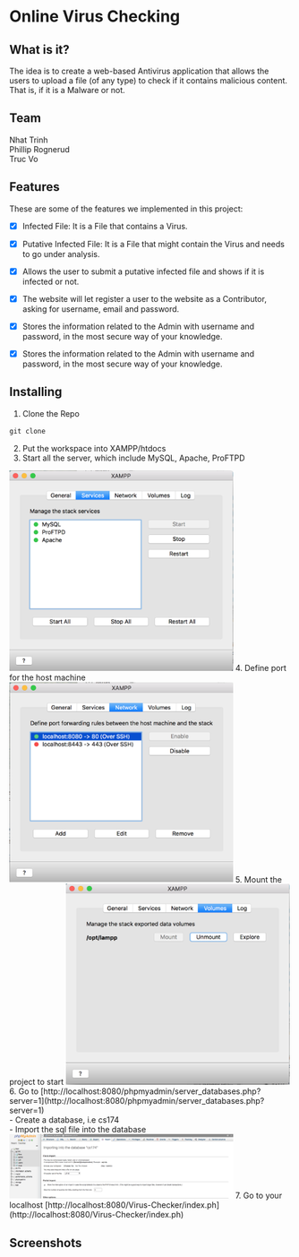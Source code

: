 # Online Virus Checking 

## What is it?
The idea is to create a web-based Antivirus application that allows the users to upload a file (of any type) to check if it contains malicious content. That is, if it is a Malware or not. 

## Team
Nhat Trinh <br/>
Phillip Rognerud <br/>
Truc Vo <br/>

## Features
These are some of the features we implemented in this project:
- [x] Infected File: It is a File that contains a Virus.
- [x] Putative Infected File: It is a File that might contain the Virus and needs to go under analysis.
- [x] Allows the user to submit a putative infected file and shows if it is infected or not.
- [x] The website will let register a user to the website as a Contributor, asking for username, email and password.
- [x] Stores the information related to the Admin with username and password, in the most secure way of your knowledge.
- [x] Stores the information related to the Admin with username and password, in the most secure way of your knowledge.


## Installing

1. Clone the Repo
```javascript
git clone
```
2. Put the workspace into XAMPP/htdocs
3. Start all the server, which include MySQL, Apache, ProFTPD
<img src= "https://github.com/NhatTrinh/Virus-Checker/blob/master/img/server.png" width="400px"/>
4. Define port for the host machine
<img src= "https://github.com/NhatTrinh/Virus-Checker/blob/master/img/port.png" width="400px"/>
5. Mount the project to start 
<img src= "https://github.com/NhatTrinh/Virus-Checker/blob/master/img/mount.png" width="400px"/>
6. Go to [http://localhost:8080/phpmyadmin/server_databases.php?server=1](http://localhost:8080/phpmyadmin/server_databases.php?server=1) <br/>
    - Create a database, i.e cs174 <br/>
    - Import the sql file into the database <br/>
    <img src= "https://github.com/NhatTrinh/Virus-Checker/blob/master/img/import.png" width="400px"/>
7. Go to your localhost 
    [http://localhost:8080/Virus-Checker/index.ph](http://localhost:8080/Virus-Checker/index.ph)


## Screenshots

